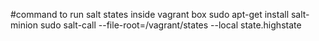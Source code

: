 #command to run salt states inside vagrant box
sudo apt-get install salt-minion
sudo salt-call --file-root=/vagrant/states --local state.highstate
